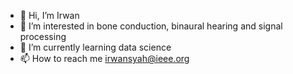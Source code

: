 - 👋 Hi, I’m Irwan
- 👀 I’m interested in bone conduction, binaural hearing and signal processing
- 🌱 I’m currently learning data science
- 📫 How to reach me irwansyah@ieee.org

<!---
iru-one-syah/iru-one-syah is a ✨ special ✨ repository because its `README.md` (this file) appears on your GitHub profile.
You can click the Preview link to take a look at your changes.
--->
